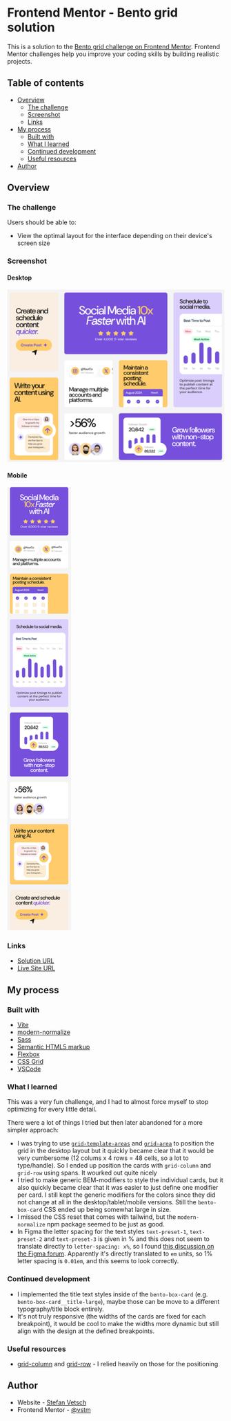 # Frontend Mentor - Bento grid solution

This is a solution to the [Bento grid challenge on Frontend Mentor](https://www.frontendmentor.io/challenges/bento-grid-RMydElrlOj). Frontend Mentor challenges help you improve your coding skills by building realistic projects. 

## Table of contents

- [Overview](#overview)
  - [The challenge](#the-challenge)
  - [Screenshot](#screenshot)
  - [Links](#links)
- [My process](#my-process)
  - [Built with](#built-with)
  - [What I learned](#what-i-learned)
  - [Continued development](#continued-development)
  - [Useful resources](#useful-resources)
- [Author](#author)


## Overview

### The challenge

Users should be able to:

- View the optimal layout for the interface depending on their device's screen size

### Screenshot

#### Desktop

![](./screenshot-desktop.png)

#### Mobile

![](./screenshot-mobile.png)

### Links

- [Solution URL](https://github.com/vstm/fe-mentor/tree/main/bento-grid-main)
- [Live Site URL](https://vstm.github.io/fe-mentor/bento-grid-main/)


## My process

### Built with

- [Vite](https://vitejs.dev/)
- [modern-normalize](https://www.npmjs.com/package/modern-normalize)
- [Sass](https://sass-lang.com/)
- [Semantic HTML5 markup](https://developer.mozilla.org/en-US/docs/Web/HTML)
- [Flexbox](https://developer.mozilla.org/en-US/docs/Web/CSS/CSS_flexible_box_layout)
- [CSS Grid](https://developer.mozilla.org/en-US/docs/Web/CSS/CSS_grid_layout)
- [VSCode](https://code.visualstudio.com/)


### What I learned

This was a very fun challenge, and I had to almost force myself to stop optimizing for every little detail.

There were a lot of things I tried but then later abandoned for a more simpler approach:

- I was trying to use [`grid-template-areas`](https://developer.mozilla.org/en-US/docs/Web/CSS/grid-template-areas) and [`grid-area`](https://developer.mozilla.org/en-US/docs/Web/CSS/grid-area) to position the grid in the desktop layout but it quickly became clear that it would be very cumbersome (12 colums x 4 rows = 48 cells, so a lot to type/handle). So I ended up position the cards with `grid-column` and `grid-row` using spans. It wourked out quite nicely
- I tried to make generic BEM-modifiers to style the individual cards, but it also quickly became clear that it was easier to just define one modifier per card. I still kept the generic modifiers for the colors since they did not change at all in the desktop/tablet/mobile versions. Still the `bento-box-card` CSS ended up being somewhat large in size.
- I missed the CSS reset that comes with tailwind, but the `modern-normalize` npm package seemed to be just as good.
- In Figma the letter spacing for the text styles `text-preset-1`, `text-preset-2` and `text-preset-3` is given in % and this does not seem to translate directly to `letter-spacing: x%`, so I found [this discussion on the Figma forum](https://forum.figma.com/t/letter-spacing-should-not-be-percentage-based/3062/7). Apparently it's directly translated to `em` units, so 1% letter spacing is `0.01em`, and this seems to look correctly.

### Continued development

- I implemented the title text styles inside of the `bento-box-card` (e.g. `bento-box-card__title-large`), maybe those can be move to a different typography/title block entirely.
- It's not truly responsive (the widths of the cards are fixed for each breakpoint), it would be cool to make the widths more dynamic but still align with the design at the defined breakpoints.

### Useful resources

- [grid-column](https://developer.mozilla.org/en-US/docs/Web/CSS/grid-column) and [grid-row](https://developer.mozilla.org/en-US/docs/Web/CSS/grid-row) - I relied heavily on those for the positioning


## Author

- Website - [Stefan Vetsch](https://svetsch.ch/)
- Frontend Mentor - [@vstm](https://www.frontendmentor.io/profile/vstm)
